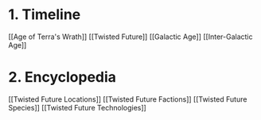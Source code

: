 # 1. Timeline
[[Age of Terra's Wrath]]
[[Twisted Future]]
[[Galactic Age]]
[[Inter-Galactic Age]]

# 2. Encyclopedia
[[Twisted Future Locations]]
[[Twisted Future Factions]]
[[Twisted Future Species]]
[[Twisted Future Technologies]]